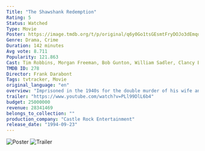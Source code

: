 ```yaml
---
Title: "The Shawshank Redemption"
Rating: 5
Status: Watched
Type: Movie
Poster: https://image.tmdb.org/t/p/original/q6y0Go1tsGEsmtFryDOJo3dEmqu.jpg
Genre: Drama, Crime
Duration: 142 minutes
Avg vote: 8.711
Popularity: 121.863
Cast: Tim Robbins, Morgan Freeman, Bob Gunton, William Sadler, Clancy Brown, Gil Bellows, James Whitmore, Mark Rolston, Jeffrey DeMunn, Larry Brandenburg
TMDB ID: 278
Director: Frank Darabont
Tags: tvtracker, Movie
original_language: "en"
overview: "Imprisoned in the 1940s for the double murder of his wife and her lover, upstanding banker Andy Dufresne begins a new life at the Shawshank prison, where he puts his accounting skills to work for an amoral warden. During his long stretch in prison, Dufresne comes to be admired by the other inmates -- including an older prisoner named Red -- for his integrity and unquenchable sense of hope."
trailer: "https://www.youtube.com/watch?v=PLl99DlL6b4"
budget: 25000000
revenue: 28341469
belongs_to_collection: ""
production_company: "Castle Rock Entertainment"
release_date: "1994-09-23"
---
```


![Poster](https://image.tmdb.org/t/p/original/q6y0Go1tsGEsmtFryDOJo3dEmqu.jpg)
![Trailer](https://www.youtube.com/watch?v=PLl99DlL6b4)